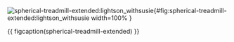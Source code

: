 <!-- MDFIGINCLUDE(spherical-treadmill-extended) -->
<div id="fig:spherical-treadmill-extended">

![spherical-treadmill-extended:lightson_withsusie](img/spherical-treadmill-extended/lightson_withsusie.png){#fig:spherical-treadmill-extended:lightson_withsusie width=100% }

{{ figcaption(spherical-treadmill-extended) }}
</div>
<!-- /MDFIGINCLUDE(spherical-treadmill-extended) -->
